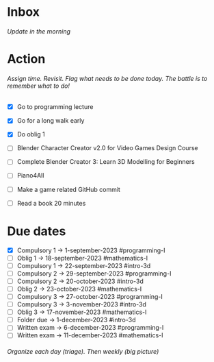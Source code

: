 # Inbox
###### Update in the morning

# Action
###### Assign time. Revisit. Flag what needs to be done today. The battle is to remember what to do!

* [x] Go to programming lecture
* [x] Go for a long walk early
* [x] Do oblig 1
* [ ] Blender Character Creator v2.0 for Video Games Design Course
* [ ] Complete Blender Creator 3: Learn 3D Modelling for Beginners
* [ ] Piano4All
* [ ] Make a game related GitHub commit
* [ ] Read a book 20 minutes


# Due dates

* [x] Compulsory 1 -> 1-september-2023  #programming-I 
* [ ] Oblig 1      -> 18-september-2023 #mathematics-I
* [ ] Compulsory 1 -> 22-september-2023 #intro-3d
* [ ] Compulsory 2 -> 29-september-2023 #programming-I
* [ ] Compulsory 2 -> 20-october-2023   #intro-3d
* [ ] Oblig 2      -> 23-october-2023   #mathematics-I
* [ ] Compulsory 3 -> 27-october-2023   #programming-I
* [ ] Compulsory 3 -> 3-november-2023   #intro-3d
* [ ] Oblig 3      -> 17-november-2023  #mathematics-I
* [ ] Folder due   -> 1-december-2023   #intro-3d
* [ ] Written exam -> 6-december-2023   #programming-I
* [ ] Written exam -> 11-december-2023  #mathematics-I

###### Organize each day (triage). Then weekly (big picture)

